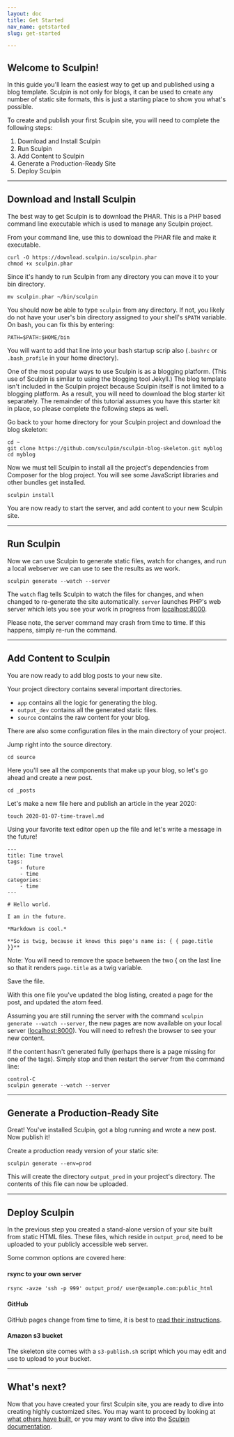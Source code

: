 ```yaml
---
layout: doc
title: Get Started
nav_name: getstarted
slug: get-started

---
```


## Welcome to Sculpin!

In this guide you'll learn the easiest way to get up and published using a blog template. Sculpin is not only for blogs, it can be used to create any number of static site formats, this is just a starting place to show you what's possible.

To create and publish your first Sculpin site, you will need to complete the following steps:

1. Download and Install Sculpin
1. Run Sculpin
1. Add Content to Sculpin
1. Generate a Production-Ready Site
1. Deploy Sculpin

---

## Download and Install Sculpin

The best way to get Sculpin is to download the PHAR. This is a PHP based command line executable which is used to manage any Sculpin project.

From your command line, use this to download the PHAR file and make it executable.

    curl -O https://download.sculpin.io/sculpin.phar
    chmod +x sculpin.phar

Since it's handy to run Sculpin from any directory you can move it to your bin directory.

    mv sculpin.phar ~/bin/sculpin

You should now be able to type `sculpin` from any directory. If not, you likely do not have your user's bin directory assigned to your shell's `$PATH` variable. On bash, you can fix this by entering:

    PATH=$PATH:$HOME/bin

You will want to add that line into your bash startup scrip also (`.bashrc` or `.bash_profile` in your home directory).

One of the most popular ways to use Sculpin is as a blogging platform. (This use of Sculpin is similar to using the blogging tool Jekyll.) The blog template isn't included in the Sculpin project because Sculpin itself is not limited to a blogging platform. As a result, you will need to download the blog starter kit separately. The remainder of this tutorial assumes you have this starter kit in place, so please complete the following steps as well.

Go back to your home directory for your Sculpin project and download the blog skeleton:

    cd ~
    git clone https://github.com/sculpin/sculpin-blog-skeleton.git myblog
    cd myblog

Now we must tell Sculpin to install all the project's dependencies from Composer for the blog project. You will see some JavaScript libraries and other bundles get installed.

    sculpin install

You are now ready to start the server, and add content to your new Sculpin site.

---

## Run Sculpin

Now we can use Sculpin to generate static files, watch for changes, and run a local webserver we can use to see the results as we work.

    sculpin generate --watch --server

The `watch` flag tells Sculpin to watch the files for changes, and when changed to re-generate the site automatically. `server` launches PHP's web server which lets you see your work in progress from [localhost:8000](http://localhost:8000).

Please note, the server command may crash from time to time. If this happens, simply re-run the command.

---

## Add Content to Sculpin

You are now ready to add blog posts to your new site.

Your project directory contains several important directories.

- `app` contains all the logic for generating the blog.
- `output_dev` contains all the generated static files.
- `source` contains the raw content for your blog.

There are also some configuration files in the main directory of your project.
 
 Jump right into the source directory.

    cd source

Here you'll see all the components that make up your blog, so let's go ahead and create a new post.

    cd _posts

Let's make a new file here and publish an article in the year 2020:

    touch 2020-01-07-time-travel.md

Using your favorite text editor open up the file and let's write a message in the future!

    ---
    title: Time travel
    tags:
        - future
        - time
    categories:
        - time
    ---

    # Hello world.

    I am in the future.

    *Markdown is cool.*

    **So is twig, because it knows this page's name is: { { page.title }}**

Note: You will need to remove the space between the two { on the last line so that it renders `page.title` as a twig variable.

Save the file.

With this one file you've updated the blog listing, created a page for the post, and updated the atom feed.

Assuming you are still running the server with the command `sculpin generate --watch --server`, the new pages are now available on your local server ([localhost:8000](http://localhost:8000)). You will need to refresh the browser to see your new content.

If the content hasn't generated fully (perhaps there is a page
missing for one of the tags). Simply stop and then restart the server from the command line:

    control-C
    sculpin generate --watch --server

---

## Generate a Production-Ready Site

Great! You've installed Sculpin, got a blog running and wrote a new post. Now publish it!

Create a production ready version of your static site:

    sculpin generate --env=prod

This will create the directory `output_prod` in your project's directory. The contents of this file can now be uploaded.

---

## Deploy Sculpin

In the previous step you created a stand-alone version of your site built from static HTML files. These files, which reside in `output_prod`, need to be uploaded to your publicly accessible web server.

Some common options are covered here:

#### rsync to your own server

    rsync -avze 'ssh -p 999' output_prod/ user@example.com:public_html

#### GitHub

GitHub pages change from time to time, it is best to [read their instructions][1].

#### Amazon s3 bucket

The skeleton site comes with a `s3-publish.sh` script which you may edit and use to upload to your bucket.

---

## What's next?

Now that you have created your first Sculpin site, you are ready to dive into creating highly customized sites. You may want to proceed by looking at [what others have built](../community), or you may want to dive into the [Sculpin documentation](../documentation).

[1]: http://pages.github.com/
